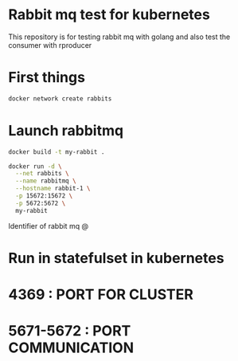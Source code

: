 # Rabbit mq test for kubernetes 
This repository is for testing rabbit mq with golang and also test the consumer with rproducer


# First things
```sh
docker network create rabbits

```

# Launch rabbitmq
```sh
docker build -t my-rabbit .

docker run -d \
  --net rabbits \
  --name rabbitmq \
  --hostname rabbit-1 \
  -p 15672:15672 \
  -p 5672:5672 \
  my-rabbit
```
Identifier of rabbit mq <identifier>@<hostname>
# Run in statefulset in kubernetes


# 4369 : PORT FOR CLUSTER
# 5671-5672 : PORT COMMUNICATION
